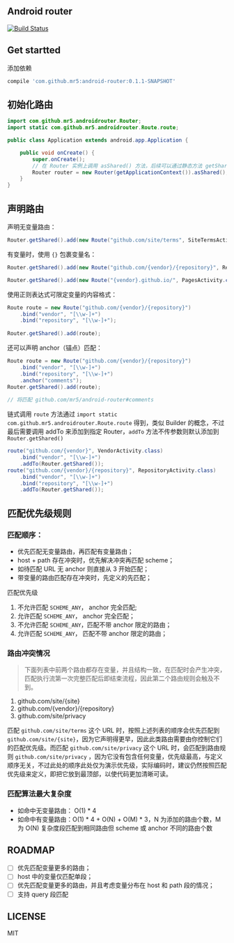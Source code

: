## Android router

[![Build Status](https://travis-ci.org/mr5/android-router.svg)](https://travis-ci.org/mr5/android-router)

## Get startted
添加依赖
```groovy
compile 'com.github.mr5:android-router:0.1.1-SNAPSHOT'

```
## 初始化路由
```java
import com.github.mr5.androidrouter.Router;
import static com.github.mr5.androidrouter.Route.route;

public class Application extends android.app.Application {

    public void onCreate() {
        super.onCreate();
        // 在 Router 实例上调用 asShared() 方法，后续可以通过静态方法 getShared() 得到。
        Router router = new Router(getApplicationContext()).asShared();
	}
}
```

## 声明路由

声明无变量路由：

```java
Router.getShared().add(new Route("github.com/site/terms", SiteTermsActivity.class));
```

有变量时，使用 `{}` 包裹变量名：


```java
Router.getShared().add(new Route("github.com/{vendor}/{repository}", RespositoryActivity.class));

Router.getShared().add(new Route("{vendor}.github.io/", PagesActivity.class));

```

使用正则表达式可限定变量的内容格式：

```java
Route route = new Route("github.com/{vendor}/{repository}")
	.bind("vendor", "[\\w-]+")
	.bind("repository", "[\\w-]+");
	
Router.getShared().add(route);

```

还可以声明 anchor（锚点）匹配：


```java
Route route = new Route("github.com/{vendor}/{repository}")
	.bind("vendor", "[\\w-]+")
	.bind("repository", "[\\w-]+")
	.anchor("comments");
Router.getShared().add(route);
	
// 将匹配 github.com/mr5/android-router#comments	
```

链式调用
`route` 方法通过 `import static com.github.mr5.androidrouter.Route.route` 得到，类似 Builder 的概念，不过最后需要调用 addTo 来添加到指定 Router，`addTo` 方法不传参数则默认添加到 `Router.getShared()`

```java
route("github.com/{vendor}", VendorActivity.class)
	.bind("vendor", "[\\w-]+")
	.addTo(Router.getShared());
route("github.com/{vendor}/{repository}", RepositoryActivity.class)
	.bind("vendor", "[\\w-]+")
	.bind("repository", "[\\w-]+")
	.addTo(Router.getShared());
```

## 匹配优先级规则

### 匹配顺序：
* 优先匹配无变量路由，再匹配有变量路由；
* host + path 存在冲突时，优先解决冲突再匹配 scheme；
* 如待匹配 URL 无 anchor 则直接从 3 开始匹配；
* 带变量的路由匹配存在冲突时，先定义的先匹配；

匹配优先级

1. 不允许匹配 `SCHEME_ANY`， anchor 完全匹配; 
1. 允许匹配 `SCHEME_ANY`， anchor 完全匹配；
1. 不允许匹配 `SCHEME_ANY`，匹配不带 anchor 限定的路由；
1. 允许匹配 `SCHEME_ANY`， 匹配不带 anchor 限定的路由；


### 路由冲突情况

> 下面列表中前两个路由都存在变量，并且结构一致，在匹配时会产生冲突，匹配执行流第一次完整匹配后即结束流程，因此第二个路由规则会触及不到。

1. github.com/site/{site}
2. github.com/{vendor}/{repository}
3. github.com/site/privacy

匹配 `github.com/site/terms` 这个 URL 时，按照上述列表的顺序会优先匹配到 `github.com/site/{site}`，因为它声明得更早，因此此类路由需要由你控制它们的匹配优先级。而匹配 `github.com/site/privacy` 这个 URL 时，会匹配到路由规则 `github.com/site/privacy` ，因为它没有包含任何变量，优先级最高，与定义顺序无关，不过此处的顺序此处仅为演示优先级，实际编码时，建议仍然按照匹配优先级来定义，即把它放到最顶部，以使代码更加清晰可读。

### 匹配算法最大复杂度

* 如命中无变量路由： O(1) * 4
* 如命中有变量路由：O(1) * 4 + O(N) + O(M) * 3，N 为添加的路由个数，M 为 O(N) 复杂度段匹配到相同路由但 scheme 或 anchor 不同的路由个数


## ROADMAP
- [ ] 优先匹配变量更多的路由；
- [ ] host 中的变量仅匹配单段；
- [ ] 优先匹配变量更多的路由，并且考虑变量分布在 host 和 path 段的情况；
- [ ] 支持 query 段匹配
 
## LICENSE
MIT
